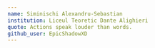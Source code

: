 ```yaml
---
name: Siminischi Alexandru-Sebastian
institution: Liceul Teoretic Dante Alighieri
quote: Actions speak louder than words.
github_user: EpicShadowXD
---
```

